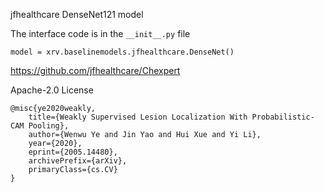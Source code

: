 
jfhealthcare DenseNet121 model

The interface code is in the `__init__.py` file

```python3
model = xrv.baselinemodels.jfhealthcare.DenseNet()
```

https://github.com/jfhealthcare/Chexpert

Apache-2.0 License

```
@misc{ye2020weakly,
    title={Weakly Supervised Lesion Localization With Probabilistic-CAM Pooling},
    author={Wenwu Ye and Jin Yao and Hui Xue and Yi Li},
    year={2020},
    eprint={2005.14480},
    archivePrefix={arXiv},
    primaryClass={cs.CV}
}
```

